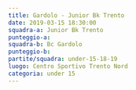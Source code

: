 ```yaml
---
title: Gardolo - Junior Bk Trento
date: 2019-03-15 18:30:00
squadra-a: Junior Bk Trento
punteggio-a: 
squadra-b: Bc Gardolo
punteggio-b: 
partite/squadra: under-15-18-19
luogo: Centro Sportivo Trento Nord
categoria: under 15
---
```

